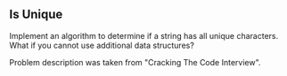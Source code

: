 ## Is Unique ##
Implement an algorithm to determine if a string has all unique characters.
What if you cannot use additional data structures?

Problem description was taken from "Cracking The Code Interview".
